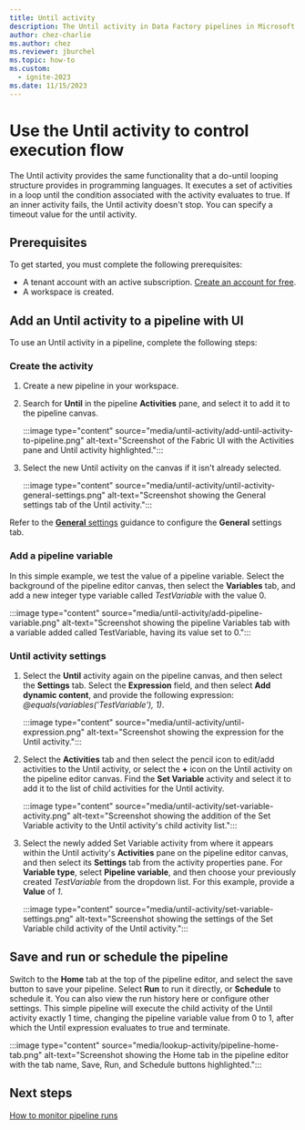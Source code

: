 ```yaml
---
title: Until activity
description: The Until activity in Data Factory pipelines in Microsoft Fabric executes a set of activities in a loop until the condition associated with the activity evaluates to true or it times out.
author: chez-charlie
ms.author: chez
ms.reviewer: jburchel
ms.topic: how-to
ms.custom:
  - ignite-2023
ms.date: 11/15/2023
---
```


# Use the Until activity to control execution flow

The Until activity provides the same functionality that a do-until looping structure provides in programming languages. It executes a set of activities in a loop until the condition associated with the activity evaluates to true. If an inner activity fails, the Until activity doesn't stop. You can specify a timeout value for the until activity.

## Prerequisites

To get started, you must complete the following prerequisites:

- A tenant account with an active subscription. [Create an account for free](../get-started/fabric-trial.md).
- A workspace is created.

## Add an Until activity to a pipeline with UI

To use an Until activity in a pipeline, complete the following steps:

### Create the activity

1. Create a new pipeline in your workspace.
1. Search for **Until** in the pipeline **Activities** pane, and select it to add it to the pipeline canvas.

   :::image type="content" source="media/until-activity/add-until-activity-to-pipeline.png" alt-text="Screenshot of the Fabric UI with the Activities pane and Until activity highlighted.":::

1. Select the new Until activity on the canvas if it isn't already selected.

   :::image type="content" source="media/until-activity/until-activity-general-settings.png" alt-text="Screenshot showing the General settings tab of the Until activity.":::

Refer to the [**General** settings](activity-overview.md#general-settings) guidance to configure the **General** settings tab.

### Add a pipeline variable

In this simple example, we test the value of a pipeline variable. Select the background of the pipeline editor canvas, then select the **Variables** tab, and add a new integer type variable called _TestVariable_ with the value 0.

:::image type="content" source="media/until-activity/add-pipeline-variable.png" alt-text="Screenshot showing the pipeline Variables tab with a variable added called TestVariable, having its value set to 0.":::

### Until activity settings

1. Select the **Until** activity again on the pipeline canvas, and then select the **Settings** tab. Select the **Expression** field, and then select **Add dynamic content**, and provide the following expression: _@equals(variables('TestVariable'), 1)_.

   :::image type="content" source="media/until-activity/until-expression.png" alt-text="Screenshot showing the expression for the Until activity.":::

1. Select the **Activities** tab and then select the pencil icon to edit/add activities to the Until activity, or select the **+** icon on the Until activity on the pipeline editor canvas. Find the **Set Variable** activity and select it to add it to the list of child activities for the Until activity.

   :::image type="content" source="media/until-activity/set-variable-activity.png" alt-text="Screenshot showing the addition of the Set Variable activity to the Until activity's child activity list.":::

1. Select the newly added Set Variable activity from where it appears within the Until activity's **Activities** pane on the pipeline editor canvas, and then select its **Settings** tab from the activity properties pane. For **Variable type**, select **Pipeline variable**, and then choose your previously created _TestVariable_ from the dropdown list. For this example, provide a **Value** of _1_.

   :::image type="content" source="media/until-activity/set-variable-settings.png" alt-text="Screenshot showing the settings of the Set Variable child activity of the Until activity.":::

## Save and run or schedule the pipeline

Switch to the **Home** tab at the top of the pipeline editor, and select the save button to save your pipeline. Select **Run** to run it directly, or **Schedule** to schedule it. You can also view the run history here or configure other settings. This simple pipeline will execute the child activity of the Until activity exactly 1 time, changing the pipeline variable value from 0 to 1, after which the Until expression evaluates to true and terminate.

:::image type="content" source="media/lookup-activity/pipeline-home-tab.png" alt-text="Screenshot showing the Home tab in the pipeline editor with the tab name, Save, Run, and Schedule buttons highlighted.":::

## Next steps

[How to monitor pipeline runs](monitor-pipeline-runs.md)
